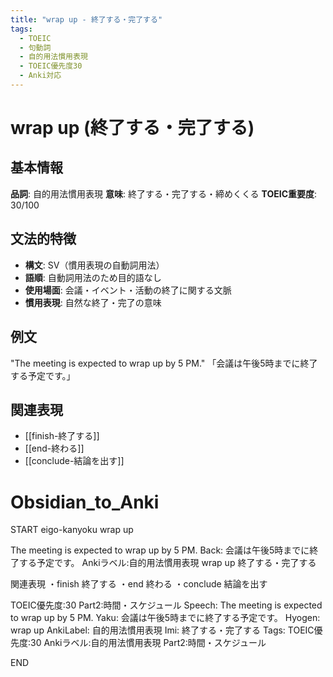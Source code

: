 ```yaml
---
title: "wrap up - 終了する・完了する"
tags:
  - TOEIC
  - 句動詞
  - 自的用法慣用表現
  - TOEIC優先度30
  - Anki対応
---
```


# wrap up (終了する・完了する)

## 基本情報
**品詞**: 自的用法慣用表現
**意味**: 終了する・完了する・締めくくる
**TOEIC重要度**: 30/100

## 文法的特徴
- **構文**: SV（慣用表現の自動詞用法）
- **語順**: 自動詞用法のため目的語なし
- **使用場面**: 会議・イベント・活動の終了に関する文脈
- **慣用表現**: 自然な終了・完了の意味

## 例文
"The meeting is expected to wrap up by 5 PM."
「会議は午後5時までに終了する予定です。」

## 関連表現
- [[finish-終了する]]
- [[end-終わる]]
- [[conclude-結論を出す]]

# Obsidian_to_Anki
START
eigo-kanyoku
wrap up

The meeting is expected to wrap up by 5 PM.
Back: 
会議は午後5時までに終了する予定です。
Ankiラベル:自的用法慣用表現
wrap up
終了する・完了する

関連表現
・finish 終了する
・end 終わる
・conclude 結論を出す

TOEIC優先度:30
Part2:時間・スケジュール
Speech: The meeting is expected to wrap up by 5 PM.
Yaku: 会議は午後5時までに終了する予定です。
Hyogen: wrap up
AnkiLabel: 自的用法慣用表現
Imi: 終了する・完了する
Tags: TOEIC優先度:30 Ankiラベル:自的用法慣用表現 Part2:時間・スケジュール
<!--ID: 1753084193267-->
END 